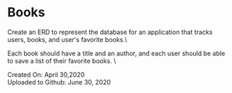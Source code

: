 # Books

Create an ERD to represent the database for an application that tracks users, books, and user's favorite books.\

Each book should have a title and an author, and each user should be able to save a list of their favorite books. \

Created On: April 30,2020\
Uploaded to Github: June 30, 2020

